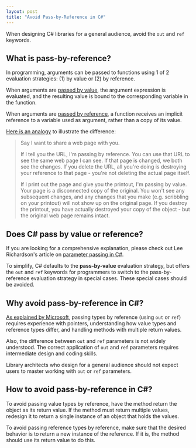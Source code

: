 ```yaml
---
layout: post
title: "Avoid Pass-by-Reference in C#"
---
```


When designing C# libraries for a general audience, avoid the `out` and `ref` keywords.

## What is pass-by-reference?

In programming, arguments can be passed to functions using 1 of 2 evaluation strategies: (1) by value or (2) by reference.

When arguments are [passed by value](http://en.wikipedia.org/wiki/Evaluation_strategy#Call_by_value), the argument expression is evaluated, and the resulting value is bound to the corresponding variable in the function.

When arguments are [passed by reference](http://en.wikipedia.org/wiki/Evaluation_strategy#Call_by_reference), a function receives an implicit reference to a variable used as argument, rather than a copy of its value.

[Here is an analogy](http://stackoverflow.com/a/430958) to illustrate the difference:

> Say I want to share a web page with you.
>
> If I tell you the URL, I'm passing by reference. You can use that URL to see the same web page I can see. If that page is changed, we both see the changes. If you delete the URL, all you're doing is destroying your reference to that page - you're not deleting the actual page itself.
>
> If I print out the page and give you the printout, I'm passing by value. Your page is a disconnected copy of the original. You won't see any subsequent changes, and any changes that you make (e.g. scribbling on your printout) will not show up on the original page. If you destroy the printout, you have actually destroyed your copy of the object - but the original web page remains intact.

## Does C# pass by value or reference?

If you are looking for a comprehensive explanation, please check out Lee Richardson's article on [parameter passing in C#](http://www.leerichardson.com/2007/01/parameter-passing-in-c.html).

To simplify, C# defaults to the **pass-by-value** evaluation strategy, but offers the `out` and `ref` keywords for programmers to switch to the pass-by-reference evaluation strategy in special cases. These special cases should be avoided.

## Why avoid pass-by-reference in C#?

[As explained by Microsoft](https://msdn.microsoft.com/en-us/library/ms182131.aspx), passing types by reference (using `out` or `ref`) requires experience with pointers, understanding how value types and reference types differ, and handling methods with multiple return values.

Also, the difference between `out` and `ref` parameters is not widely understood. The correct application of `out` and `ref` parameters requires intermediate design and coding skills.

Library architects who design for a general audience should not expect users to master working with `out` or `ref` parameters.

## How to avoid pass-by-reference in C#?

To avoid passing value types by reference, have the method return the object as its return value. If the method must return multiple values, redesign it to return a single instance of an object that holds the values.

To avoid passing reference types by reference, make sure that the desired behavior is to return a new instance of the reference. If it is, the method should use its return value to do this.

